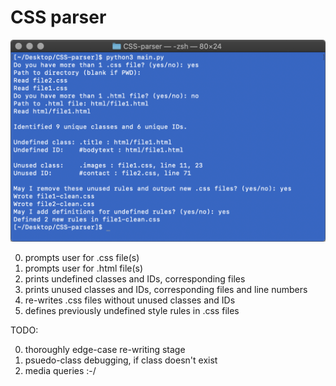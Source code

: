 # CSS parser

![Terminal screenshot demonstrating user experience with parsing software](https://github.com/jckdm/CSS-parser/blob/master/demo.png?raw=true)

0. prompts user for .css file(s)
1. prompts user for .html file(s)
2. prints undefined classes and IDs, corresponding files
3. prints unused classes and IDs, corresponding files and line numbers
4. re-writes .css files without unused classes and IDs
5. defines previously undefined style rules in .css files

TODO:

0. thoroughly edge-case re-writing stage
1. psuedo-class debugging, if class doesn't exist
2. media queries :-/
